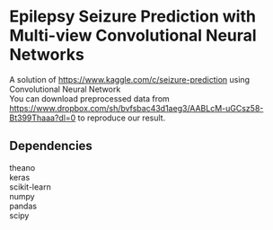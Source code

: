 # Epilepsy Seizure Prediction with Multi-view Convolutional Neural Networks
A solution of https://www.kaggle.com/c/seizure-prediction using Convolutional Neural Network  
You can download preprocessed data from https://www.dropbox.com/sh/bvfsbac43d1aeg3/AABLcM-uGCsz58-Bt399Thaaa?dl=0 to reproduce our result.  
## Dependencies
theano  
keras  
scikit-learn  
numpy  
pandas  
scipy
